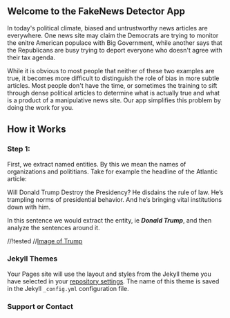 ## Welcome to the FakeNews Detector App

In today's political climate, biased and untrustworthy news articles are everywhere. One news site may claim the Democrats are trying to monitor the enitre American populace with Big Government, while another says that the Republicans are busy trying to deport everyone who doesn't agree with their tax agenda. 

While it is obvious to most people that neither of these two examples are true, it becomes more difficult to distinguish the role of bias in more subtle articles. Most people don't have the time, or sometimes the training to sift through dense political articles to determine what is actually true and what is a product of a manipulative news site. Our app simplifies this problem by doing the work for you. 

## How it Works

### Step 1:
First, we extract named entities. By this we mean the names of organizations and polititians. Take for example the headline of the Atlantic article:

Will Donald Trump Destroy the Presidency?
He disdains the rule of law. He’s trampling norms of presidential behavior. And he’s bringing vital institutions down with him.

In this sentence we would extract the entity, ie ***Donald Trump***, and then analyze the sentences around it. 

//!tested //[Image of Trump](https://balee555.github.io/FakeNewsDetector/src/trump.jpg)

### Jekyll Themes

Your Pages site will use the layout and styles from the Jekyll theme you have selected in your [repository settings](https://github.com/balee555/FakeNewsDetector/settings). The name of this theme is saved in the Jekyll `_config.yml` configuration file.

### Support or Contact

